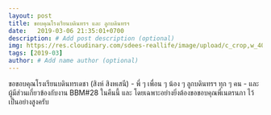 ```yaml
---
layout: post
title: ขอบคุณโรงเรียนบดินทรฯ และ ลูกบดินทรฯ
date:   2019-03-06 21:35:01+0700
description: # Add post description (optional)
img: https://res.cloudinary.com/sdees-reallife/image/upload/c_crop,w_4000/v1551941176/IMG_20190306_180121069_HDR.jpg # Add image post (optional)
tags: [2019-03]
author: # Add name author (optional)
---
```

ขอขอบคุณโรงเรียนบดินทรเดชา (สิงห์ สิงหเสนี) - พี่ ๆ เพื่อน ๆ น้อง ๆ ลูกบดินทรฯ ทุก ๆ คน - และผู้มีส่วนเกี่ยวข้องกับงาน BBM#28 ในคืนนี้ และ โดยเฉพาะอย่างยิ่งต้องขอขอบคุณพี่เนตรนภา ไว้เป็นอย่างสูงครับ
